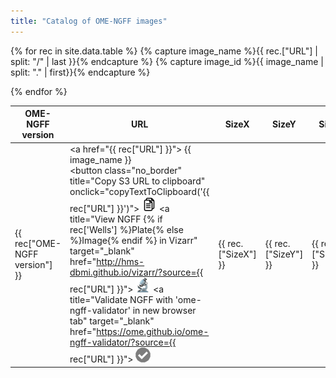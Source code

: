 ```yaml
---
title: "Catalog of OME-NGFF images"
---
```

<script type="application/ld+json">
{
  "@context": "http://schema.org",
  "@type": "Catalog",
  "inLanguage": "en-US",
  "name": "OME-NGFF images"
  "publisher": {
    "@type": "Organization",
    "name": "GitHub"
  },
  "copyrightYear": "2022",
  "discussionUrl": "https://github.com/ome/ome-ngff-catalog-template/issues"
}
</script>

<style>
    .page-content .wrapper {
        box-sizing: border-box;
        width: 100%;
        max-width: 100%;
    }
    .dataTables_scrollHeadInner {
        margin: 0 auto;
    }
    .icon {
        width: 24px;
        height: 24px;
    }
    .no_border {
        border: none;
        background: none;
        padding: 0;
    }
    .shake {
        animation: 0.1s linear 0s infinite alternate seesaw;
    }

    @-webkit-keyframes seesaw { from { transform: rotate(-0.05turn) } to { transform: rotate(0.05turn); }  }
    @keyframes seesaw { from { transform: rotate(-0.05turn) } to { transform: rotate(0.05turn); }  }
</style>

<table class="display table" id="table">
    <thead>
<!-- TODO: should be read from data file -->
        <tr>
            <th>OME-NGFF version</th>
            <th>URL</th>
            <th>SizeX</th>
            <th>SizeY</th>
            <th>SizeZ</th>
            <th>SizeC</th>
            <th>SizeT</th>
            <th>Axes</th>
            <th>Wells</th>
            <th>Fields</th>
            <th>Keywords</th>
            <th>License</th>
            <th>DOI</th>
            <th>Date added</th>
        </tr>
    </thead>
    <tbody>

{% for rec in site.data.table %}
{% capture image_name %}{{ rec.["URL"] | split: "/" | last }}{% endcapture %}
{% capture image_id %}{{ image_name | split: "." | first}}{% endcapture %}
        <tr>
            <td>{{ rec["OME-NGFF version"] }}</td>
            <td>
                <a href="{{ rec["URL"] }}">
                    {{ image_name }}
                </a><br>
                <button class="no_border" title="Copy S3 URL to clipboard" onclick="copyTextToClipboard('{{ rec["URL"] }}')">
                    <img class="icon" src="assets/img/copy.png"/>
                </button>
                <a title="View NGFF {% if rec['Wells'] %}Plate{% else %}Image{% endif %} in Vizarr" target="_blank"
                    href="http://hms-dbmi.github.io/vizarr/?source={{ rec["URL"] }}">
                    <img class="icon" src="assets/img/vizarr.png"/></a>
                <a title="Validate NGFF with 'ome-ngff-validator' in new browser tab" target="_blank"
                    href="https://ome.github.io/ome-ngff-validator/?source={{ rec["URL"] }}">
                    <img class="icon" style="opacity: 0.5" src="assets/img/check.png"/></a>
            </td>
            <td>{{ rec.["SizeX"] }}</td>
            <td>{{ rec.["SizeY"] }}</td>
            <td>{{ rec.["SizeZ"] }}</td>
            <td>{{ rec.["SizeC"] }}</td>
            <td>{{ rec.["SizeT"] }}</td>
            <td>{{ rec.["Axes"] }}</td>
            <td>{{ rec.["Wells"] }}</td>
            <td>{{ rec.["Fields"] }}</td>
            <td>{{ rec.["Keywords"] }}</td>
            <td>{{ rec.["License"] }}</td>
{% endfor %}
    </tbody>
</table>

<script>
$(document).ready( function () {
    $('#table').DataTable( {
          "scrollX": true,
          "pageLength": 100
    });
} );


function copyTextToClipboard(text) {
    var textArea = document.createElement("textarea");
    // Place in the top-left corner of screen regardless of scroll position.
    textArea.style.position = 'fixed';

    textArea.value = text;

    document.body.appendChild(textArea);
    textArea.focus();
    textArea.select();

    var successful;
    try {
        successful = document.execCommand('copy');
    } catch (err) {
        console.log('Oops, unable to copy');
    }
    document.body.removeChild(textArea);

    if (successful) {
        // show user that copying happened - update text on element (e.g. button)
        let target = event.target;
        let html = target.innerHTML;
        target.classList.add("shake");
        setTimeout(() => {
            // reset after 1 second
            target.classList.remove("shake");
        }, 1000)
    } else {
        console.log("Copying failed")
    }
}
</script>
